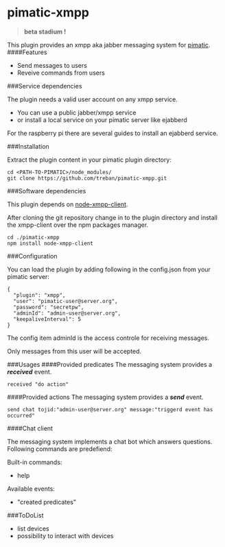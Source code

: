 pimatic-xmpp
=======================

> **beta stadium !**

This plugin provides an xmpp aka jabber messaging system for [pimatic](https://pimatic.org/).
####Features
* Send messages to users
* Reveive commands from users

###Service dependencies

The plugin needs a valid user account on any xmpp service. 

* You can use a public jabber/xmpp service
* or install a local service on your pimatic server like ejabberd

For the raspberry pi there are several guides to install an ejabberd service.

###Installation

Extract the plugin content in your pimatic plugin directory:
```
cd <PATH-TO-PIMATIC>/node_modules/
git clone https://github.com/treban/pimatic-xmpp.git
```

###Software dependencies

This plugin depends on [node-xmpp-client](https://github.com/node-xmpp/node-xmpp/tree/master/packages/node-xmpp-client).

After cloning the git repository change in to the plugin directory and install the xmpp-client over the npm packages manager.
```
cd ./pimatic-xmpp
npm install node-xmpp-client 
```

###Configuration

You can load the plugin by adding following in the config.json from your pimatic server: 

    {
      "plugin": "xmpp",
      "user": "pimatic-user@server.org",
      "password": "secretpw",
      "adminId": "admin-user@server.org",
      "keepaliveInterval": 5
    }

The config item adminId is the access controle for receiving messages.

Only messages from this user will be accepted. 
 
###Usages
####Provided predicates
The messaging system provides a **_received_** event. 
```
received "do action" 
```

####Provided actions
The messaging system provides a **_send_** event.
```
send chat tojid:"admin-user@server.org" message:"triggerd event has occurred"
```

####Chat client

The messaging system implements a chat bot which answers questions. 
Following commands are predefiend:

Built-in commands:
* help

Available events: 
* "created predicates"

###ToDoList
* list devices
* possibility to interact with devices

